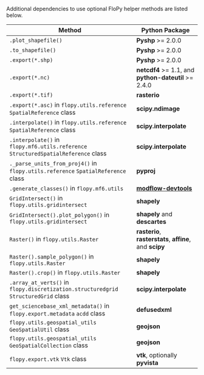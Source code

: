 Additional dependencies to use optional FloPy helper methods are listed below.

| Method                                                                               | Python Package                                                           |
| ------------------------------------------------------------------------------------ |--------------------------------------------------------------------------|
| `.plot_shapefile()`                                                                  | **Pyshp** >= 2.0.0                                                       |
| `.to_shapefile()`                                                                    | **Pyshp** >= 2.0.0                                                       |
| `.export(*.shp)`                                                                     | **Pyshp** >= 2.0.0                                                       |
| `.export(*.nc)`                                                                      | **netcdf4** >= 1.1, and **python-dateutil** >= 2.4.0                     |
| `.export(*.tif)`                                                                     | **rasterio**                                                             |
| `.export(*.asc)` in `flopy.utils.reference` `SpatialReference` class                 | **scipy.ndimage**                                                        |
| `.interpolate()` in `flopy.utils.reference` `SpatialReference` class                 | **scipy.interpolate**                                                    |
| `.interpolate()` in `flopy.mf6.utils.reference` `StructuredSpatialReference` class   | **scipy.interpolate**                                                    |
| `._parse_units_from_proj4()` in `flopy.utils.reference` `SpatialReference` class     | **pyproj**                                                               |
| `.generate_classes()` in `flopy.mf6.utils`                                           | [**modflow-devtools**](https://github.com/MODFLOW-USGS/modflow-devtools) |
| `GridIntersect()` in `flopy.utils.gridintersect`                                     | **shapely**                                                              |
| `GridIntersect().plot_polygon()` in `flopy.utils.gridintersect`                      | **shapely** and **descartes**                                            |
| `Raster()` in `flopy.utils.Raster`                                                   | **rasterio**, **rasterstats**, **affine**, and **scipy**                 |
| `Raster().sample_polygon()` in `flopy.utils.Raster`                                  | **shapely**                                                              |
| `Raster().crop()` in `flopy.utils.Raster`                                            | **shapely**                                                              |
| `.array_at_verts()` in `flopy.discretization.structuredgrid` `StructuredGrid` class  | **scipy.interpolate**                                                    |
| `get_sciencebase_xml_metadata()` in `flopy.export.metadata` `acdd` class             | **defusedxml**                                                           |
| `flopy.utils.geospatial_utils` `GeoSpatialUtil` class                                | **geojson**                                                              |
| `flopy.utils.geospatial_utils` `GeoSpatialCollection` class                          | **geojson**                                                              |
| `flopy.export.vtk` `Vtk` class                                                       | **vtk**, optionally **pyvista**                                          |
